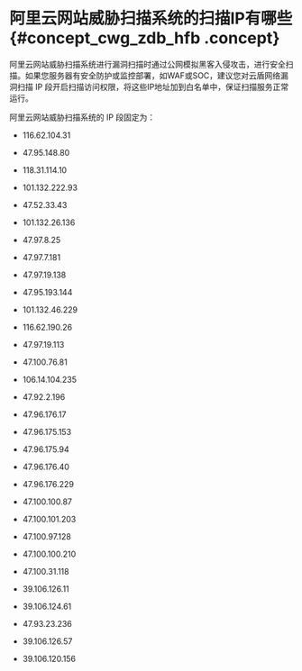 # 阿里云网站威胁扫描系统的扫描IP有哪些 {#concept_cwg_zdb_hfb .concept}

阿里云网站威胁扫描系统进行漏洞扫描时通过公网模拟黑客入侵攻击，进行安全扫描。如果您服务器有安全防护或监控部署，如WAF或SOC，建议您对云盾网络漏洞扫描 IP 段开启扫描访问权限，将这些IP地址加到白名单中，保证扫描服务正常运行。

阿里云网站威胁扫描系统的 IP 段固定为：

-   116.62.104.31

-   47.95.148.80

-   118.31.114.10

-   101.132.222.93

-   47.52.33.43

-   101.132.26.136

-   47.97.8.25

-   47.97.7.181

-   47.97.19.138

-   47.95.193.144

-   101.132.46.229

-   116.62.190.26

-   47.97.19.113

-   47.100.76.81

-   106.14.104.235

-   47.92.2.196

-   47.96.176.17

-   47.96.175.153

-   47.96.175.94

-   47.96.176.40

-   47.96.176.229

-   47.100.100.87

-   47.100.101.203

-   47.100.97.128

-   47.100.100.210

-   47.100.31.118

-   39.106.126.11

-   39.106.124.61

-   47.93.23.236

-   39.106.126.57

-   39.106.120.156


